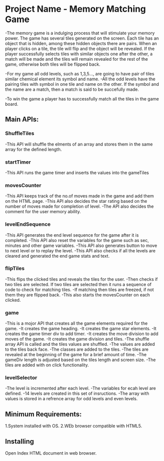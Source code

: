 # Project Name - Memory Matching Game
-The memory game is a indulging process that will stimulate your memory power. The game has several tiles generated on the screen. Each tile has an object that is hidden, among these hidden objects there are pairs. When an player clicks on a tile, the tile will flip and the object will be revealed. If the player successfully selects tiles with similar objects one after the other, a match will be made and the tiles will remain revealed for the rest of the game, otherwise both tiles will be flipped back.

-For my game all odd levels, such as 1,3,5..., are going to have pair of tiles similar chemical element its symbol and name.
-All the odd levels have the pairing tiles with symbol in one tile and name on the other. If the symbol and the name are a match, then a match is said to be succefully made.

-To win the game a player has to successfully match all the tiles in the game board.

## Main APIs:
### ShuffleTiles
-This API will shuffle the elments of an array and stores them in the same array for the defined length.

### startTimer
-This API runs the game timer and inserts the values into the gameTiles

### movesCounter
-This API keeps track of the no.of moves made in the game and add them on the HTML page.
-This API also decides the star rating based on the number of moves made for completion of level.
-The API also decides the comment for the user memory ability.

### levelEndSequence
-This API generates the end level sequence for the game after it is completed.
-This API also reset the variables for the game such as sec, minutes and other game variables.
-This API also generates button to move to next level or to replay the level.
-This API also checks if all the levels are cleared and generated the end game stats and text.

### flipTiles
-This flips the clicked tiles and reveals the tiles for the user.
-Then checks if two tiles are selected. If two tiles are selected then it runs a sequence of code to check for matching tiles.
-If matching then tiles are freezed, if not them they are flipped back.
-This also starts the movesCounter on each clicked.

### game
-This is a mojor API that creates all the game elements required for the game.
-It creates the game heading.
-It creates the game star elements.
-It creates the game timer div to add timer.
-It creates the move division to add moves of the game.
-It creates the game division and tiles.
-The shuffle array API is called and the tiles values are shuffled.
-The values are added to the tiles back face.
-The classes are added to the tiles.
-The tiles are revealed at the beginning of the game for a brief amount of time.
-The gameDiv length is adjusted based on the tiles length and screen size.
-The tiles are added with on click functionality.

### levelSelector
-The level is incremented after each level.
-The variables for ecah level are defined.
-14 levels are created in this set of insructions.
-The array with values is stored in a refrence array for odd levels and even levels.

## Minimum Requirements:
1.System installed with OS.
2.WEb browser compatible with HTML5.

## Installing
Open Index HTML document in web browser.
